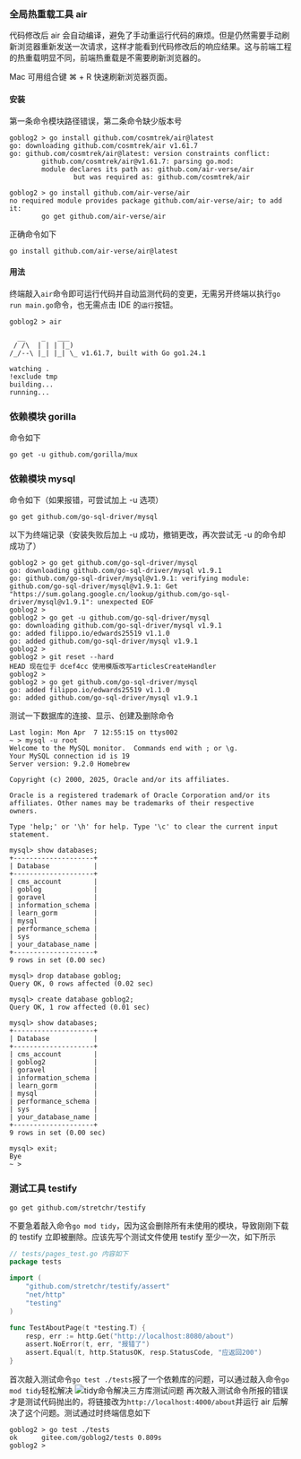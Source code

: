 ### 全局热重载工具 air

代码修改后 air 会自动编译，避免了手动重运行代码的麻烦。但是仍然需要手动刷新浏览器重新发送一次请求，这样才能看到代码修改后的响应结果。这与前端工程的热重载明显不同，前端热重载是不需要刷新浏览器的。

Mac 可用组合键 ⌘ + R 快速刷新浏览器页面。

#### 安装

第一条命令模块路径错误，第二条命令缺少版本号

```shell
goblog2 > go install github.com/cosmtrek/air@latest
go: downloading github.com/cosmtrek/air v1.61.7
go: github.com/cosmtrek/air@latest: version constraints conflict:
        github.com/cosmtrek/air@v1.61.7: parsing go.mod:
        module declares its path as: github.com/air-verse/air
                but was required as: github.com/cosmtrek/air

goblog2 > go install github.com/air-verse/air
no required module provides package github.com/air-verse/air; to add it:
        go get github.com/air-verse/air

```

正确命令如下

```shell
go install github.com/air-verse/air@latest
```

#### 用法

终端敲入`air`命令即可运行代码并自动监测代码的变更，无需另开终端以执行`go run main.go`命令，也无需点击 IDE 的`运行`按钮。

```shell
goblog2 > air

  __    _   ___
 / /\  | | | |_)
/_/--\ |_| |_| \_ v1.61.7, built with Go go1.24.1

watching .
!exclude tmp
building...
running...

```

### 依赖模块 gorilla

命令如下

```shell
go get -u github.com/gorilla/mux
```

### 依赖模块 mysql

命令如下（如果报错，可尝试加上 -u 选项）

```shell
go get github.com/go-sql-driver/mysql
```

以下为终端记录（安装失败后加上 -u 成功，撤销更改，再次尝试无 -u 的命令却成功了）

```shell
goblog2 > go get github.com/go-sql-driver/mysql
go: downloading github.com/go-sql-driver/mysql v1.9.1
go: github.com/go-sql-driver/mysql@v1.9.1: verifying module: github.com/go-sql-driver/mysql@v1.9.1: Get "https://sum.golang.google.cn/lookup/github.com/go-sql-driver/mysql@v1.9.1": unexpected EOF
goblog2 >
goblog2 > go get -u github.com/go-sql-driver/mysql
go: downloading github.com/go-sql-driver/mysql v1.9.1
go: added filippo.io/edwards25519 v1.1.0
go: added github.com/go-sql-driver/mysql v1.9.1
goblog2 >
goblog2 > git reset --hard
HEAD 现在位于 dcef4cc 使用模版改写articlesCreateHandler
goblog2 >
goblog2 > go get github.com/go-sql-driver/mysql
go: added filippo.io/edwards25519 v1.1.0
go: added github.com/go-sql-driver/mysql v1.9.1
```

测试一下数据库的连接、显示、创建及删除命令

```shell hl:2,15,31,34
Last login: Mon Apr  7 12:55:15 on ttys002
~ > mysql -u root
Welcome to the MySQL monitor.  Commands end with ; or \g.
Your MySQL connection id is 19
Server version: 9.2.0 Homebrew

Copyright (c) 2000, 2025, Oracle and/or its affiliates.

Oracle is a registered trademark of Oracle Corporation and/or its
affiliates. Other names may be trademarks of their respective
owners.

Type 'help;' or '\h' for help. Type '\c' to clear the current input statement.

mysql> show databases;
+--------------------+
| Database           |
+--------------------+
| cms_account        |
| goblog             |
| goravel            |
| information_schema |
| learn_gorm         |
| mysql              |
| performance_schema |
| sys                |
| your_database_name |
+--------------------+
9 rows in set (0.00 sec)

mysql> drop database goblog;
Query OK, 0 rows affected (0.02 sec)

mysql> create database goblog2;
Query OK, 1 row affected (0.01 sec)

mysql> show databases;
+--------------------+
| Database           |
+--------------------+
| cms_account        |
| goblog2            |
| goravel            |
| information_schema |
| learn_gorm         |
| mysql              |
| performance_schema |
| sys                |
| your_database_name |
+--------------------+
9 rows in set (0.00 sec)

mysql> exit;
Bye
~ >
```

### 测试工具 testify

```shell
go get github.com/stretchr/testify
```

不要急着敲入命令`go mod tidy`，因为这会删除所有未使用的模块，导致刚刚下载的 testify 立即被删除。应该先写个测试文件使用 testify 至少一次，如下所示

```go
// tests/pages_test.go 内容如下
package tests

import (
	"github.com/stretchr/testify/assert"
	"net/http"
	"testing"
)

func TestAboutPage(t *testing.T) {
	resp, err := http.Get("http://localhost:8080/about")
	assert.NoError(t, err, "报错了")
	assert.Equal(t, http.StatusOK, resp.StatusCode, "应返回200")
}

```

首次敲入测试命令`go test ./tests`报了一个依赖库的问题，可以通过敲入命令`go mod tidy`轻松解决
![tidy命令解决三方库测试问题](https://lib.zhaiduting.work.gd/uPic/tidy%E5%91%BD%E4%BB%A4%E8%A7%A3%E5%86%B3%E4%B8%89%E6%96%B9%E5%BA%93%E6%B5%8B%E8%AF%95%E9%97%AE%E9%A2%98.png)
再次敲入测试命令所报的错误才是测试代码抛出的，将链接改为`http://localhost:4000/about`并运行 air 后解决了这个问题。测试通过时终端信息如下

```shell
goblog2 > go test ./tests
ok      gitee.com/goblog2/tests 0.809s
goblog2 >
```
